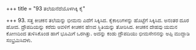 +++
title = "93 ತಲೆಯನೆದೆಯೊಳಗಿಕ್ಕಿ ಕೈ"

+++
93. ಸತ್ತ ಕೀಚಕನ ತಲೆಯನ್ನು ಭೀಮನು ಎದೆಗೆ ಸಿಕ್ಕಿಸಿದ. ಕೈಕಾಲುಗಳನ್ನು ಹೊಟ್ಟೆಗೆ ಸಿಕ್ಕಿಸಿದ. ಅನಂತರ ದೂರ ಹೋದ.  ದ್ರೌಪದಿಯನ್ನು ಕರೆದು ಅವಳಿಗೆ ಕೀಚಕನ ಹೆಣದ ಸ್ಥಿತಿಯನ್ನು ತೋರಿಸಿದ. ಕೀಚಕನ ದೇಹವು ಯಮನ ಕೋಣದಿಂದ ತುಳಿಸಿಕೊಂಡ ಹಾಗೆ ಭೂಮಿಗೆ ಒರಗಿತ್ತು. ಅದನ್ನು ಕಂಡು ದ್ರೌಪದಿಯು ಭೀಮಸೇನನನ್ನು ಅಪ್ಪಿ ಮುದ್ದಾಡಿ ಸಂಭ್ರಮಿಸಿದಳು.